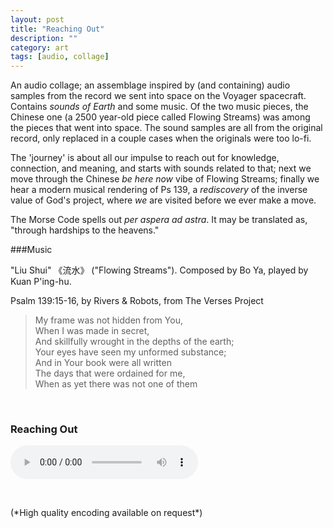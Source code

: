 ```yaml
---
layout: post
title: "Reaching Out"
description: ""
category: art
tags: [audio, collage]
---
```


An audio collage; an assemblage inspired by (and containing) audio samples from the record we sent into space on the Voyager spacecraft. Contains *sounds of Earth* and some music. Of the two music pieces, the Chinese one (a 2500 year-old piece called Flowing Streams) was among the pieces that went into space. The sound samples are all from the original record, only replaced in a couple cases when the originals were too lo-fi.

The 'journey' is about all our impulse to reach out for knowledge, connection, and meaning, and starts with sounds related to that; next we move through the Chinese *be here now* vibe of Flowing Streams; finally we hear a modern musical rendering of Ps 139, a *rediscovery* of the inverse value of God's project, where *we* are visited before we ever make a move.

The Morse Code spells out *per aspera ad astra*. It may be translated as, "through hardships to the heavens."

###Music

"Liu Shui" 《流水》 ("Flowing Streams"). Composed by Bo Ya, played by Kuan P'ing-hu.

Psalm 139:15-16, by Rivers & Robots, from The Verses Project

>My frame was not hidden from You,  
>When I was made in secret,  
>And skillfully wrought in the depths of the earth;  
>Your eyes have seen my unformed substance;  
>And in Your book were all written  
>The days that were ordained for me,  
>When as yet there was not one of them  
<p>&nbsp; </p>

### Reaching Out

<audio width="300" height="32" controls="controls">
    <source src="/assets/reachignout.mp3" type="audio/mpeg" />
</audio>

<p>&nbsp; </p>
(*High quality encoding available on request*)
